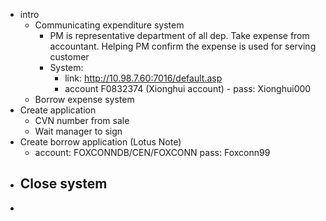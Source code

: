 - intro
	- Communicating expenditure system
		- PM is representative department of all dep. Take expense from accountant. Helping PM confirm the expense is used for serving customer
		- System:
			- link: http://10.98.7.60:7016/default.asp
			- account F0832374 (Xionghui account) - pass: Xionghui000
	- Borrow expense system
- Create application
	- CVN number from sale
	- Wait manager to sign
- Create borrow application (Lotus Note)
	- account: FOXCONNDB/CEN/FOXCONN pass: Foxconn99
- Close system
	- 
- 